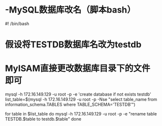 # -MySQL数据库改名（脚本bash）


#! /bin/bash

# 假设将TESTDB数据库名改为testdb
# MyISAM直接更改数据库目录下的文件即可

mysql -h 172.16.149.129 -u root -p -e 'create database if not exists testdb'
list_table=$(mysql -h 172.16.149.129 -u root -p -Nse "select table_name from information_schema.TABLES where TABLE_SCHEMA='TESTDB'")

for table in $list_table
do
    mysql -h 172.16.149.129 -u root -p -e "rename table TESTDB.$table to testdb.$table"
done

